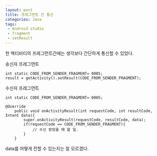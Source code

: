 ```yaml
--- 
layout: post
title: 프레그먼트 간 통신
categories: Java
tags:
 - Android studio
 - fragment 
 - setResult
---
```



한 액티비티의 프레그먼트간에는 생각보다 간단하게 통신할 수 있었다.


송신자 프레그먼트 
```
int static CODE_FROM_SENDER_FRAGMENT= 0005; 
result = getActivity().setResult(CODE_FROM_SENDER_FRAGMENT);
```

수신자 프레그먼트
```
int static CODE_FROM_SENDER_FRAGMENT= 0005; 

@Override
    public void onActivityResult(int requestCode, int resultCode, Intent data){
        super.onActivityResult(requestCode, resultCode, data);
        if(requestCode == CODE_FROM_SENDER_FRAGMENT){
            // 수신 받았을 때 할 일. 
        }
    }
```
data를 어떻게 전할 수 있는지는 잘 모르겠다. 
